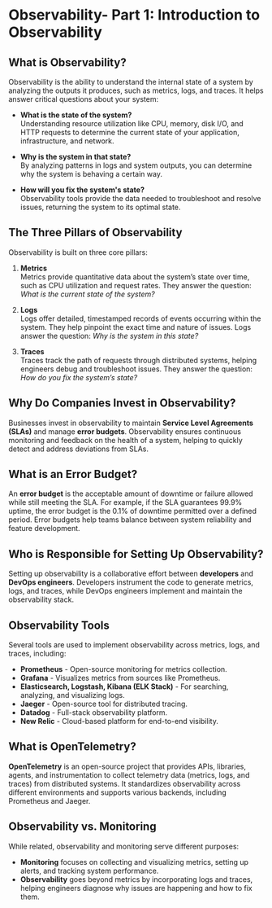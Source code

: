# Observability- Part 1: Introduction to Observability

## What is Observability?

Observability is the ability to understand the internal state of a system by analyzing the outputs it produces, such as metrics, logs, and traces. It helps answer critical questions about your system:

- **What is the state of the system?**  
  Understanding resource utilization like CPU, memory, disk I/O, and HTTP requests to determine the current state of your application, infrastructure, and network.
  
- **Why is the system in that state?**  
  By analyzing patterns in logs and system outputs, you can determine why the system is behaving a certain way.
  
- **How will you fix the system's state?**  
  Observability tools provide the data needed to troubleshoot and resolve issues, returning the system to its optimal state.

## The Three Pillars of Observability

Observability is built on three core pillars:

1. **Metrics**  
   Metrics provide quantitative data about the system’s state over time, such as CPU utilization and request rates. They answer the question: *What is the current state of the system?*

2. **Logs**  
   Logs offer detailed, timestamped records of events occurring within the system. They help pinpoint the exact time and nature of issues. Logs answer the question: *Why is the system in this state?*

3. **Traces**  
   Traces track the path of requests through distributed systems, helping engineers debug and troubleshoot issues. They answer the question: *How do you fix the system’s state?*

## Why Do Companies Invest in Observability?

Businesses invest in observability to maintain **Service Level Agreements (SLAs)** and manage **error budgets**. Observability ensures continuous monitoring and feedback on the health of a system, helping to quickly detect and address deviations from SLAs.

## What is an Error Budget?

An **error budget** is the acceptable amount of downtime or failure allowed while still meeting the SLA. For example, if the SLA guarantees 99.9% uptime, the error budget is the 0.1% of downtime permitted over a defined period. Error budgets help teams balance between system reliability and feature development.

## Who is Responsible for Setting Up Observability?

Setting up observability is a collaborative effort between **developers** and **DevOps engineers**. Developers instrument the code to generate metrics, logs, and traces, while DevOps engineers implement and maintain the observability stack.

## Observability Tools

Several tools are used to implement observability across metrics, logs, and traces, including:

- **Prometheus** - Open-source monitoring for metrics collection.
- **Grafana** - Visualizes metrics from sources like Prometheus.
- **Elasticsearch, Logstash, Kibana (ELK Stack)** - For searching, analyzing, and visualizing logs.
- **Jaeger** - Open-source tool for distributed tracing.
- **Datadog** - Full-stack observability platform.
- **New Relic** - Cloud-based platform for end-to-end visibility.

## What is OpenTelemetry?

**OpenTelemetry** is an open-source project that provides APIs, libraries, agents, and instrumentation to collect telemetry data (metrics, logs, and traces) from distributed systems. It standardizes observability across different environments and supports various backends, including Prometheus and Jaeger.

## Observability vs. Monitoring

While related, observability and monitoring serve different purposes:

- **Monitoring** focuses on collecting and visualizing metrics, setting up alerts, and tracking system performance.
- **Observability** goes beyond metrics by incorporating logs and traces, helping engineers diagnose why issues are happening and how to fix them.
